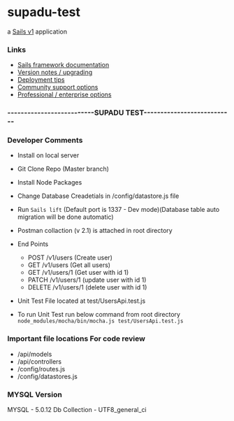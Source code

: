 # supadu-test

a [Sails v1](https://sailsjs.com) application


### Links

+ [Sails framework documentation](https://sailsjs.com/get-started)
+ [Version notes / upgrading](https://sailsjs.com/documentation/upgrading)
+ [Deployment tips](https://sailsjs.com/documentation/concepts/deployment)
+ [Community support options](https://sailsjs.com/support)
+ [Professional / enterprise options](https://sailsjs.com/enterprise)

### --------------------------SUPADU TEST--------------------------- ###
### Developer Comments ###
- Install on local server
- Git Clone Repo (Master branch)
- Install Node Packages
- Change Database Creadetials in /config/datastore.js file
- Run `Sails lift` (Default port is 1337 - Dev mode)(Database table auto migration will be done automatic)
- Postman collaction (v 2.1) is attached in root directory
- End Points
    - POST /v1/users (Create user)
    - GET /v1/users (Get all users)
    - GET /v1/users/1 (Get user with id 1)
    - PATCH /v1/users/1 (update user with id 1)
    - DELETE /v1/users/1 (delete user with id 1)

- Unit Test File located at test/UsersApi.test.js
- To run Unit Test run below command from root directory 
    `node_modules/mocha/bin/mocha.js test/UsersApi.test.js`

### Important file locations For code review
- /api/models
- /api/controllers
- /config/routes.js
- /config/datastores.js

### MYSQL Version ###
MYSQL - 5.0.12
Db Collection - UTF8_general_ci


<!-- Internally, Sails used [`sails-generate@1.16.13`](https://github.com/balderdashy/sails-generate/tree/v1.16.13/lib/core-generators/new). -->



<!--
Note:  Generators are usually run using the globally-installed `sails` CLI (command-line interface).  This CLI version is _environment-specific_ rather than app-specific, thus over time, as a project's dependencies are upgraded or the project is worked on by different developers on different computers using different versions of Node.js, the Sails dependency in its package.json file may differ from the globally-installed Sails CLI release it was originally generated with.  (Be sure to always check out the relevant [upgrading guides](https://sailsjs.com/upgrading) before upgrading the version of Sails used by your app.  If you're stuck, [get help here](https://sailsjs.com/support).)
-->


